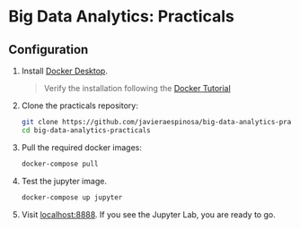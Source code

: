 
# Big Data Analytics: Practicals

## Configuration

1. Install [Docker Desktop](https://www.docker.com/products/docker-desktop/). 

    > Verify the installation following the [Docker Tutorial](https://docs.docker.com/get-started/#start-the-tutorial)

2. Clone the practicals repository:

    ```sh
    git clone https://github.com/javieraespinosa/big-data-analytics-practicals.git
    cd big-data-analytics-practicals
    ```

3. Pull the required docker images:

    ```sh
    docker-compose pull
    ```

4. Test the jupyter image. 

    ```sh
    docker-compose up jupyter
    ```

5. Visit [localhost:8888](http://localhost:8888). If you see the Jupyter Lab, you are ready to go.
